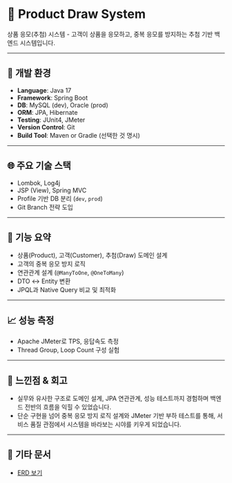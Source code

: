 # 🎯 Product Draw System

상품 응모(추첨) 시스템 - 고객이 상품을 응모하고, 중복 응모를 방지하는 추첨 기반 백엔드 시스템입니다.

---

## 🔧 개발 환경
- **Language**: Java 17
- **Framework**: Spring Boot
- **DB**: MySQL (dev), Oracle (prod)
- **ORM**: JPA, Hibernate
- **Testing**: JUnit4, JMeter
- **Version Control**: Git
- **Build Tool**: Maven or Gradle (선택한 것 명시)

---

## 🌐 주요 기술 스택
- Lombok, Log4j
- JSP (View), Spring MVC
- Profile 기반 DB 분리 (`dev`, `prod`)
- Git Branch 전략 도입

---

## 📂 기능 요약
- 상품(Product), 고객(Customer), 추첨(Draw) 도메인 설계
- 고객의 중복 응모 방지 로직
- 연관관계 설계 (`@ManyToOne`, `@OneToMany`)
- DTO ↔ Entity 변환
- JPQL과 Native Query 비교 및 최적화

---

## 📈 성능 측정
- Apache JMeter로 TPS, 응답속도 측정
- Thread Group, Loop Count 구성 실험

---

## 📝 느낀점 & 회고
- 실무와 유사한 구조로 도메인 설계, JPA 연관관계, 성능 테스트까지 경험하며 백엔드 전반의 흐름을 익힐 수 있었습니다.
- 단순 구현을 넘어 중복 응모 방지 로직 설계와 JMeter 기반 부하 테스트를 통해, 서비스 품질 관점에서 시스템을 바라보는 시야를 키우게 되었습니다.

---

## 📑 기타 문서
- [ERD 보기](./image/ERD.png)
